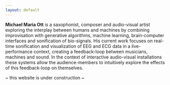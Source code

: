 ```yaml
---
layout: default
---
```


**Michael Maria Ott** is a saxophonist, composer and audio-visual artist exploring the interplay between humans and machines by combining improvisation with generative algorithms, machine learning, brain-computer interfaces and sonification of bio-signals. His current work focuses on real-time sonification and visualization of EEG and ECG data in a live-performance context, creating a feedback-loop between musicians, machines and sound. In the context of interactive audio-visual installations these systems allow the audience-members to intuitively explore the effects of this feedback-loop on themselves.

~ this website is under construction ~
